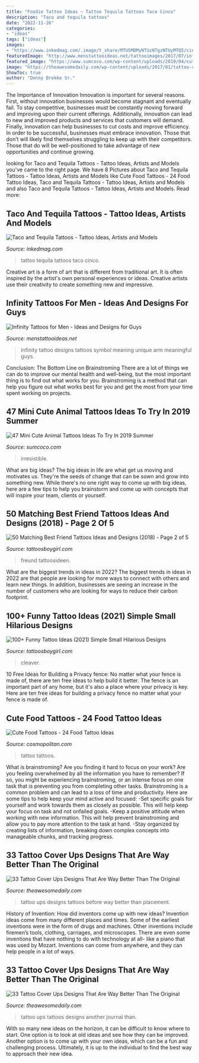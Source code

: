 ```yaml
---
title: "Foodie Tattoo Ideas ~ Tattoo Tequila Tattoos Taco Cinco"
description: "Taco and tequila tattoos"
date: "2022-11-26"
categories:
- "ideas"
tags: ["ideas"]
images:
- "https://www.inkedmag.com/.image/t_share/MTU5MDMyNTUzNTgzNTUyMTQ5/cinco-feat.jpg"
featuredImage: "http://www.menstattooideas.net/tattooimages/2017/07/infinity-tattoo-32.jpg"
featured_image: "https://www.sumcoco.com/wp-content/uploads/2019/04/cute-animal-tattoos-21.jpg"
image: "https://theawesomedaily.com/wp-content/uploads/2017/01/tattoo-cover-ups-20-1.jpg"
ShowToc: true
author: "Donny Brekke Sr."
---
```



The Importance of Innovation
Innovation is important for several reasons. First, without innovation businesses would become stagnant and eventually fail. To stay competitive, businesses must be constantly moving forward and improving upon their current offerings. Additionally, innovation can lead to new and improved products and services that customers will demand. Finally, innovation can help businesses to cut costs and improve efficiency.
In order to be successful, businesses must embrace innovation. Those that don’t will likely find themselves struggling to keep up with their competitors. Those that do will be well-positioned to take advantage of new opportunities and continue growing.

	

		
looking for Taco and Tequila Tattoos - Tattoo Ideas, Artists and Models you've came to the right page. We have 8 Pictures about Taco and Tequila Tattoos - Tattoo Ideas, Artists and Models like Cute Food Tattoos - 24 Food Tattoo Ideas, Taco and Tequila Tattoos - Tattoo Ideas, Artists and Models and also Taco and Tequila Tattoos - Tattoo Ideas, Artists and Models. Read more:
		
    
## Taco And Tequila Tattoos - Tattoo Ideas, Artists And Models

<img loading=lazy src="https://www.inkedmag.com/.image/t_share/MTU5MDMyNTUzNTgzNTUyMTQ5/cinco-feat.jpg" onerror="this.onerror=null;this.src='https://tse2.mm.bing.net/th?id=OIP.Q3pjA8b024OpY_-MT9vaUQHaF7&amp;pid=15.1';" alt="Taco and Tequila Tattoos - Tattoo Ideas, Artists and Models">

_Source: inkedmag.com_

>tattoo tequila tattoos taco cinco. 

	

Creative art is a form of art that is different from traditional art. It is often inspired by the artist's own personal experiences or ideas. Creative artists use their creativity to create something new and impressive.

    
## Infinity Tattoos For Men - Ideas And Designs For Guys

<img loading=lazy src="http://www.menstattooideas.net/tattooimages/2017/07/infinity-tattoo-32.jpg" onerror="this.onerror=null;this.src='https://tse3.mm.bing.net/th?id=OIP.GEKF-X15C8vP6UCQ_TnuGAHaHa&amp;pid=15.1';" alt="Infinity Tattoos for Men - Ideas and Designs for Guys">

_Source: menstattooideas.net_

>infinity tattoo designs tattoos symbol meaning unique arm meaningful guys. 

	

Conclusion: The Bottom Line on Brainstroming
There are a lot of things we can do to improve our mental health and well-being, but the most important thing is to find out what works for you. Brainstroming is a method that can help you figure out what works best for you and get the most from your time spent working on projects.

    
## 47 Mini Cute Animal Tattoos Ideas To Try In 2019 Summer

<img loading=lazy src="https://www.sumcoco.com/wp-content/uploads/2019/04/cute-animal-tattoos-21.jpg" onerror="this.onerror=null;this.src='https://tse2.mm.bing.net/th?id=OIP.zYQo4s-kx7Zsyso8SEkohwHaHa&amp;pid=15.1';" alt="47 Mini Cute Animal Tattoos Ideas To Try In 2019 Summer">

_Source: sumcoco.com_

>irresistible. 

	

What are big ideas?
The big ideas in life are what get us moving and motivates us. They're the seeds of change that can be sown and grow into something new. While there's no one right way to come up with big ideas, here are a few tips to help you brainstorm and come up with concepts that will inspire your team, clients or yourself.

    
## 50 Matching Best Friend Tattoos Ideas And Designs (2018) - Page 2 Of 5

<img loading=lazy src="https://2.bp.blogspot.com/-om1P0z30NFk/W8BpRrX7MAI/AAAAAAAADlM/txMrcQBmlPY3p6_BOgtKq6S5EYtulPN4wCLcBGAs/s1600/best-friend-name-tattoos.jpg" onerror="this.onerror=null;this.src='https://tse3.mm.bing.net/th?id=OIP.rKOp663LtLPNESAt6kSepgHaE9&amp;pid=15.1';" alt="50 Matching Best Friend Tattoos Ideas and Designs (2018) - Page 2 of 5">

_Source: tattoosboygirl.com_

>freund tattoosideen. 

	

What are the biggest trends in ideas in 2022?
The biggest trends in ideas in 2022 are that people are looking for more ways to connect with others and learn new things. In addition, businesses are seeing an increase in the number of customers who are looking for ways to reduce their carbon footprint.

    
## 100+ Funny Tattoo Ideas (2021) Simple Small Hilarious Designs

<img loading=lazy src="https://cdn.tattoosboygirl.com/wp-content/uploads/2019/12/funny-quotes-tattoos.jpg" onerror="this.onerror=null;this.src='https://tse3.mm.bing.net/th?id=OIP.qcaU8oOktya1hSBjSf_qJAHaGt&amp;pid=15.1';" alt="100+ Funny Tattoo Ideas (2021) Simple Small Hilarious Designs">

_Source: tattoosboygirl.com_

>cleaver. 

	

10 Free Ideas for Building a Privacy fence: No matter what your fence is made of, there are ten free ideas to help build it better.
The fence is an important part of any home, but it's also a place where your privacy is key. Here are ten free ideas for building a privacy fence no matter what your fence is made of.

    
## Cute Food Tattoos - 24 Food Tattoo Ideas

<img loading=lazy src="https://hips.hearstapps.com/hmg-prod.s3.amazonaws.com/images/food-tattoos-1473966198.jpg?crop=1.00xw:1.00xh;0,0&amp;resize=1200:*" onerror="this.onerror=null;this.src='https://tse4.mm.bing.net/th?id=OIP.xL8r-1mvV-4PCYqQAmS8dAHaDt&amp;pid=15.1';" alt="Cute Food Tattoos - 24 Food Tattoo Ideas">

_Source: cosmopolitan.com_

>tattoo tattoos. 

	

What is brainstroming?
Are you finding it hard to focus on your work? Are you feeling overwhelmed by all the information you have to remember? If so, you might be experiencing brainstroming, or an intense focus on one task that is preventing you from completing other tasks. Brainstroming is a common problem and can lead to a loss of time and productivity. Here are some tips to help keep your mind active and focused: 
-Set specific goals for yourself and work towards them as closely as possible. This will help keep your focus on task and not onfailed goals. 
-Keep a positive attitude when working with new information. This will help prevent brainstroming and allow you to pay more attention to the task at hand. 
-Stay organized by creating lists of information, breaking down complex concepts into manageable chunks, and tracking progress.

    
## 33 Tattoo Cover Ups Designs That Are Way Better Than The Original

<img loading=lazy src="https://theawesomedaily.com/wp-content/uploads/2017/01/tattoo-cover-ups-19-1.jpg" onerror="this.onerror=null;this.src='https://tse3.mm.bing.net/th?id=OIP.0CrM01i_Kln4Qr6fqcIgrwHaHa&amp;pid=15.1';" alt="33 Tattoo Cover Ups Designs That Are Way Better Than The Original">

_Source: theawesomedaily.com_

>tattoo ups designs tattoos before way better than placement. 

	

History of Invention: How did inventors come up with new ideas?
Invention ideas come from many different places and times. Some of the earliest inventions were in the form of drugs and machines. Other inventions include firemen’s tools, clothing, carriages, and microscopes. There are even some inventions that have nothing to do with technology at all- like a piano that was used by Mozart. Inventions can come from anywhere, and they can help people in a lot of ways.

    
## 33 Tattoo Cover Ups Designs That Are Way Better Than The Original

<img loading=lazy src="https://theawesomedaily.com/wp-content/uploads/2017/01/tattoo-cover-ups-20-1.jpg" onerror="this.onerror=null;this.src='https://tse2.mm.bing.net/th?id=OIP.wMK-oAYhOyQoNvF7nL75bAHaHa&amp;pid=15.1';" alt="33 Tattoo Cover Ups Designs That Are Way Better Than The Original">

_Source: theawesomedaily.com_

>tattoo ups tattoos designs another journal than. 

	

With so many new ideas on the horizon, it can be difficult to know where to start. One option is to look at old ideas and see how they can be improved. Another option is to come up with your own ideas, which can be a fun and challenging process. Ultimately, it is up to the individual to find the best way to approach their new idea.

